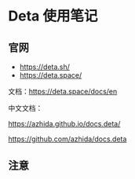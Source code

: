 # Deta 使用笔记

## 官网

- https://deta.sh/
- https://deta.space/


文档：https://deta.space/docs/en

中文文档：

https://azhida.github.io/docs.deta/

https://github.com/azhida/docs.deta

## 注意





